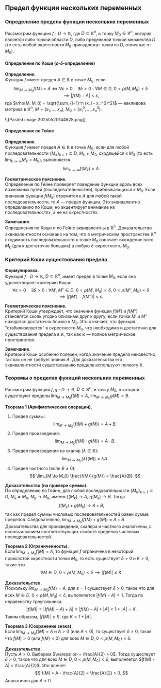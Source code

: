 ## Предел функции нескольких переменных
### Определение предела функции нескольких переменных
Рассмотрим функцию $f: D \to \mathbb{R}$, где $D \subset \mathbb{R}^n$, и точку $M_0 \in \mathbb{R}^n$, которая является либо точкой области $D$, либо предельной точкой множества $D$ (то есть любой окрестности $M_0$ принадлежат точки из $D$, отличные от $M_0$).

#### Определение по Коши ($\varepsilon$-$\delta$-определение)
**Определение.**  
Функция $f$ имеет предел $A \in \mathbb{R}$ в точке $M_0$, если
$$
\lim_{M \to M_0} f(M) = A \iff \forall \varepsilon > 0 \quad \exists \delta > 0 : \forall M \in D, \ 0 < \rho(M, M_0) < \delta \implies |f(M) - A| < \varepsilon,
$$
где $\rho(M, M_0) = \sqrt{\sum_{i=1}^n (x_i - x_i^0)^2}$ — евклидова метрика в $\mathbb{R}^n$, $M = (x_1, \ldots, x_n)$, $M_0 = (x_1^0, \ldots, x_n^0)$.

![[Pasted image 20250520144628.png]]
#### Определение по Гейне
**Определение.**  
Функция $f$ имеет предел $A \in \mathbb{R}$ в точке $M_0$, если для любой последовательности $\{ M_k \}_{k \geq 1} \subset D$, $M_k \neq M_0$, сходящейся к $M_0$ (то есть $\lim_{k \to \infty} M_k = M_0$), выполняется
$$
\lim_{k \to \infty} f(M_k) = A.
$$

**Геометрическое пояснение.**  
Определение по Гейне проверяет поведение функции вдоль всех возможных путей (последовательностей), приближающихся к $M_0$. Если значения функции $f(M_k)$ стремятся к $A$ для любой такой последовательности, то $A$ — предел функции. Это эквивалентно определению по Коши, но акцентирует внимание на последовательностях, а не на окрестностях.

**Замечание.**  
Определения по Коши и по Гейне эквивалентны в $\mathbb{R}^n$. Доказательство эквивалентности основано на том, что в метрическом пространстве $\mathbb{R}^n$ сходимость последовательности к точке $M_0$ означает вхождение всех $M_k$ (для $k$ достаточно больших) в любую $\delta$-окрестность $M_0$.

### Критерий Коши существования предела
**Формулировка.**  
Функция $f: D \to \mathbb{R}$, $D \subset \mathbb{R}^n$, имеет предел в точке $M_0$, если она удовлетворяет критерию Коши:
$$
\forall \varepsilon > 0 \quad \exists \delta > 0 : \forall M', M'' \in D, \ 0 < \rho(M', M_0) < \delta, \ 0 < \rho(M'', M_0) < \delta \implies |f(M') - f(M'')| < \varepsilon.
$$

**Геометрическое пояснение.**  
Критерий Коши утверждает, что значения функции $f(M')$ и $f(M'')$ становятся сколь угодно близкими друг к другу, если точки $M'$ и $M''$ находятся достаточно близко к $M_0$. Это означает, что функция "стабилизируется" в окрестности $M_0$, что необходимо и достаточно для существования предела в $\mathbb{R}$, так как $\mathbb{R}$ — полное метрическое пространство.

**Замечание.**  
Критерий Коши особенно полезен, когда значение предела неизвестно, так как он не требует знания $A$. Для доказательства его эквивалентности существованию предела используют полноту $\mathbb{R}$.

### Теоремы о пределах функций нескольких переменных
Рассмотрим функции $f, g: D \to \mathbb{R}$, $D \subset \mathbb{R}^n$, и точку $M_0$, в которой существуют пределы $\lim_{M \to M_0} f(M) = A$, $\lim_{M \to M_0} g(M) = B$.

**Теорема 1 (Арифметические операции).**  
1. Предел суммы:
$$
\lim_{M \to M_0} (f(M) + g(M)) = A + B.
$$
2. Предел произведения:
$$
\lim_{M \to M_0} (f(M) \cdot g(M)) = A \cdot B.
$$
3. Предел произведения на скаляр ($\lambda \in \mathbb{R}$):
$$
\lim_{M \to M_0} (\lambda f(M)) = \lambda A.
$$
4. Предел частного (если $B \neq 0$):
$$
\lim_{M \to M_0} \frac{f(M)}{g(M)} = \frac{A}{B}.
$$

**Доказательство (на примере суммы).**  
По определению по Гейне, для любой последовательности $\{ M_k \}_{k \geq 1} \subset D$, $M_k \neq M_0$, $M_k \to M_0$, имеем $f(M_k) \to A$, $g(M_k) \to B$. Тогда
$$
f(M_k) + g(M_k) \to A + B,
$$
так как предел суммы числовых последовательностей равен сумме пределов. Следовательно, $\lim_{M \to M_0} (f(M) + g(M)) = A + B$. Доказательства для произведения, скаляра и частного аналогичны, с использованием соответствующих свойств пределов числовых последовательностей.

**Теорема 2 (Ограниченность).**  
Если $\lim_{M \to M_0} f(M) = A$, то функция $f$ ограничена в некоторой проколотой окрестности точки $M_0$, то есть существует $\delta > 0$ и $K > 0$, такие что
$$
\forall M \in D, \ 0 < \rho(M, M_0) < \delta \implies |f(M)| \leq K.
$$

**Доказательство.**  
Поскольку $\lim_{M \to M_0} f(M) = A$, для $\varepsilon = 1$ существует $\delta > 0$, такое что для всех $M \in D$, $0 < \rho(M, M_0) < \delta$, выполняется $|f(M) - A| < 1$. Тогда по неравенству треугольника:
$$
|f(M)| = |(f(M) - A) + A| \leq |f(M) - A| + |A| < 1 + |A| = K.
$$
Таким образом, $|f(M)| \leq K$, где $K = 1 + |A|$.

**Теорема 3 (Сохранение знака).**  
Если $\lim_{M \to M_0} f(M) = A$ и $A > 0$ (или $A < 0$), то существует $\delta > 0$, такая что $f(M) > 0$ (или $f(M) < 0$) для всех $M \in D$, $0 < \rho(M, M_0) < \delta$.

**Доказательство.**  
Пусть $A > 0$. Выберем $\varepsilon = \frac{A}{2} > 0$. Тогда существует $\delta > 0$, такое что для всех $M \in D$, $0 < \rho(M, M_0) < \delta$, выполняется $|f(M) - A| < \frac{A}{2}$. Это влечет:
$$
f(M) > A - \frac{A}{2} = \frac{A}{2} > 0.
$$
Аналогично для $A < 0$.